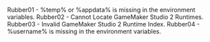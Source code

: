 Rubber01 - %temp% or %appdata% is missing in the environment variables.
Rubber02 - Cannot Locate GameMaker Studio 2 Runtimes.
Rubber03 - Invalid GameMaker Studio 2 Runtime Index.
Rubber04 - %username% is missing in the environment variables.